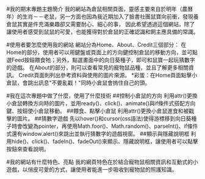 #我的期末專題主題簡介
我的網站為倉鼠相關頁面，靈感主要來自於明年（農曆年）的生肖－－老鼠，另一方面也因為我近期加入了臉書社團鼠寶向前衝，發現養倉鼠其實是件充滿樂趣卻又需要耐心、細心的事，
因此希望透過這個網站，除了讓使用者感受到鼠鼠的可愛，也能獲得對於倉鼠的正確認識和飼主應具備的常識。

#使用者要怎麼使用我的網站
網站分為Home、About、Credit三個部分：
在Home的部分，使用者可以用鍵盤或頁面上的方向鍵控制倉鼠的移動方向，並可點選Feed按鈕餵食牠；另外，點選畫面中的向日葵種子，即可和鼠寶一起玩猜數字的遊戲。
在About的部分，則可以查看常見的寵物鼠品種，並且了解更多相關資訊。
Credit頁面則列出參考資料與使用的圖片來源。
*彩蛋：在Home頁面點擊小倉鼠，會跳出訊息"不要亂戳！"同時小倉鼠會摀住自己的頭。

#我在這次專題中做了什麼，使用了什麼技術
##控制小倉鼠的方向
利用attr()更換小倉鼠轉換方向時的圖片，並用ready()、click()、animate()與if條件式搭配方向鍵、按鈕使小倉鼠移動。
##餵食、點擊小倉鼠
利用attr()更換小倉鼠進食和被戳擊的圖片。
##猜數字遊戲
先以hover()和cursor(css語法)使得游標移到向日葵種子時會改變為pointer，再使用Math.foor()、Math.random()、parseInt()、if條件式還有window.alert()來跳出並執行猜數字的遊戲視窗。
##顯示與隱藏說明框
利用hide()、click()、fadeIn()、fadeOut()來顯示、隱藏說明框，讓使用者可以點擊按鈕來查看說明。

#我的網站有什麼特色、亮點
我的網頁特色在於結合寵物鼠相關資訊和互動式的小遊戲，以俏皮可愛的方式，讓使用者能進一步吸收到寵物鼠的照護知識。
